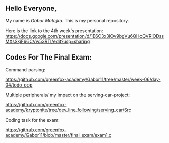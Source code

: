 ## Hello Everyone,
My name is *Gábor Matejka*.
This is my personal repository.

Here is the link to the 4th week's presentation:
https://docs.google.com/presentation/d/1E6C3x3iOv9bgVu6QHcQVRIODssMXsSkjF66CVw53RTI/edit?usp=sharing

## Codes For The Final Exam:
Command parsing:

https://github.com/greenfox-academy/Gabor11/tree/master/week-06/day-04/todo_oop

Multiple peripherals/ my impact on the serving-car-project:

https://github.com/greenfox-academy/kryptonite/tree/dev_line_following/serving_car/Src

Coding task for the exam:

https://github.com/greenfox-academy/Gabor11/blob/master/final_exam/exam1.c

